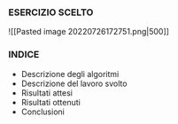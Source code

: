 ### ESERCIZIO SCELTO
![[Pasted image 20220726172751.png|500]]

### INDICE
- Descrizione degli algoritmi
- Descrizione del lavoro svolto
- Risultati attesi
- Risultati ottenuti
- Conclusioni

